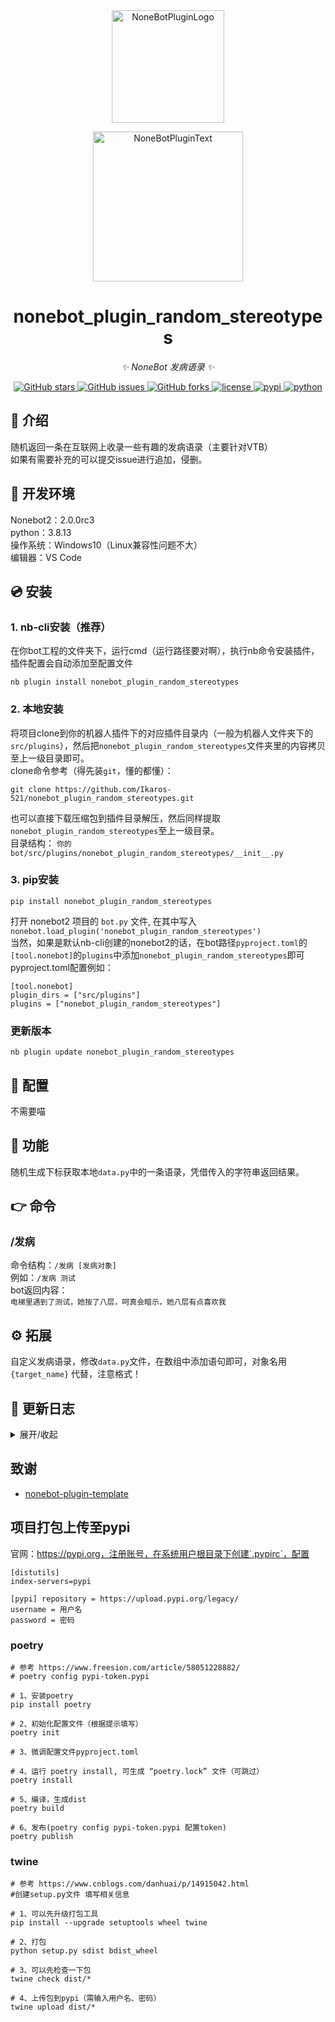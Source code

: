 <div align="center">
  <a href="https://v2.nonebot.dev/store"><img src="https://github.com/A-kirami/nonebot-plugin-template/blob/resources/nbp_logo.png" width="180" height="180" alt="NoneBotPluginLogo"></a>
  <br>
  <p><img src="https://github.com/A-kirami/nonebot-plugin-template/blob/resources/NoneBotPlugin.svg" width="240" alt="NoneBotPluginText"></p>
</div>

<div align="center">

# nonebot_plugin_random_stereotypes

_✨ NoneBot 发病语录 ✨_


<a href="https://github.com/Ikaros-521/nonebot_plugin_random_stereotypes/stargazers">
    <img alt="GitHub stars" src="https://img.shields.io/github/stars/Ikaros-521/nonebot_plugin_random_stereotypes?color=%09%2300BFFF&style=flat-square">
</a>
<a href="https://github.com/Ikaros-521/nonebot_plugin_random_stereotypes/issues">
    <img alt="GitHub issues" src="https://img.shields.io/github/issues/Ikaros-521/nonebot_plugin_random_stereotypes?color=Emerald%20green&style=flat-square">
</a>
<a href="https://github.com/Ikaros-521/nonebot_plugin_random_stereotypes/network">
    <img alt="GitHub forks" src="https://img.shields.io/github/forks/Ikaros-521/nonebot_plugin_random_stereotypes?color=%2300BFFF&style=flat-square">
</a>
<a href="./LICENSE">
    <img src="https://img.shields.io/github/license/Ikaros-521/nonebot_plugin_random_stereotypes.svg" alt="license">
</a>
<a href="https://pypi.python.org/pypi/nonebot_plugin_random_stereotypes">
    <img src="https://img.shields.io/pypi/v/nonebot_plugin_random_stereotypes.svg" alt="pypi">
</a>
<a href="https://www.python.org">
    <img src="https://img.shields.io/badge/python-3.8+-blue.svg" alt="python">
</a>

</div>

## 📖 介绍

随机返回一条在互联网上收录一些有趣的发病语录（主要针对VTB）  
如果有需要补充的可以提交issue进行追加，侵删。  

## 🔧 开发环境
Nonebot2：2.0.0rc3  
python：3.8.13  
操作系统：Windows10（Linux兼容性问题不大）  
编辑器：VS Code  

## 💿 安装  

### 1. nb-cli安装（推荐）

在你bot工程的文件夹下，运行cmd（运行路径要对啊），执行nb命令安装插件，插件配置会自动添加至配置文件  
```
nb plugin install nonebot_plugin_random_stereotypes
```

### 2. 本地安装

将项目clone到你的机器人插件下的对应插件目录内（一般为机器人文件夹下的`src/plugins`），然后把`nonebot_plugin_random_stereotypes`文件夹里的内容拷贝至上一级目录即可。  
clone命令参考（得先装`git`，懂的都懂）：
```
git clone https://github.com/Ikaros-521/nonebot_plugin_random_stereotypes.git
``` 
也可以直接下载压缩包到插件目录解压，然后同样提取`nonebot_plugin_random_stereotypes`至上一级目录。  
目录结构： ```你的bot/src/plugins/nonebot_plugin_random_stereotypes/__init__.py```  


### 3. pip安装
```
pip install nonebot_plugin_random_stereotypes
```  
打开 nonebot2 项目的 ```bot.py``` 文件, 在其中写入  
```nonebot.load_plugin('nonebot_plugin_random_stereotypes')```  
当然，如果是默认nb-cli创建的nonebot2的话，在bot路径```pyproject.toml```的```[tool.nonebot]```的```plugins```中添加```nonebot_plugin_random_stereotypes```即可  
pyproject.toml配置例如：  
``` 
[tool.nonebot]
plugin_dirs = ["src/plugins"]
plugins = ["nonebot_plugin_random_stereotypes"]
``` 

### 更新版本
```
nb plugin update nonebot_plugin_random_stereotypes
```

## 🔧 配置

不需要喵


## 🎉 功能
随机生成下标获取本地`data.py`中的一条语录，凭借传入的字符串返回结果。

## 👉 命令

### /发病
命令结构：```/发病 [发病对象]```  
例如：```/发病 测试```  
bot返回内容：  
`电梯里遇到了测试，她按了八层，呵真会暗示，她八层有点喜欢我`  


## ⚙ 拓展
自定义发病语录，修改`data.py`文件，在数组中添加语句即可，对象名用 `{target_name}` 代替，注意格式！  

## 📝 更新日志

<details>
<summary>展开/收起</summary>

### 0.0.1

- 插件初次发布  

### 0.0.2

- 追加发病语录数据  

</details>

## 致谢
- [nonebot-plugin-template](https://github.com/A-kirami/nonebot-plugin-template)

## 项目打包上传至pypi

官网：https://pypi.org，注册账号，在系统用户根目录下创建`.pypirc`，配置  
``` 
[distutils] 
index-servers=pypi 
 
[pypi] repository = https://upload.pypi.org/legacy/ 
username = 用户名 
password = 密码
```

### poetry

```
# 参考 https://www.freesion.com/article/58051228882/
# poetry config pypi-token.pypi

# 1、安装poetry
pip install poetry

# 2、初始化配置文件（根据提示填写）
poetry init

# 3、微调配置文件pyproject.toml

# 4、运行 poetry install, 可生成 “poetry.lock” 文件（可跳过）
poetry install

# 5、编译，生成dist
poetry build

# 6、发布(poetry config pypi-token.pypi 配置token)
poetry publish

```

### twine

```
# 参考 https://www.cnblogs.com/danhuai/p/14915042.html
#创建setup.py文件 填写相关信息

# 1、可以先升级打包工具
pip install --upgrade setuptools wheel twine

# 2、打包
python setup.py sdist bdist_wheel

# 3、可以先检查一下包
twine check dist/*

# 4、上传包到pypi（需输入用户名、密码）
twine upload dist/*
```
